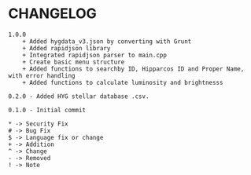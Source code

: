 # CHANGELOG

	1.0.0 
		+ Added hygdata_v3.json by converting with Grunt
		+ Added rapidjson library 
		+ Integrated rapidjson parser to main.cpp
		+ Create basic menu structure
		+ Added functions to searchby ID, Hipparcos ID and Proper Name, with error handling
		+ Added functions to calculate luminosity and brightnesss

	0.2.0 - Added HYG stellar database .csv. 

	0.1.0 - Initial commit

	* -> Security Fix
	# -> Bug Fix
	$ -> Language fix or change
	+ -> Addition
	^ -> Change
	- -> Removed
	! -> Note